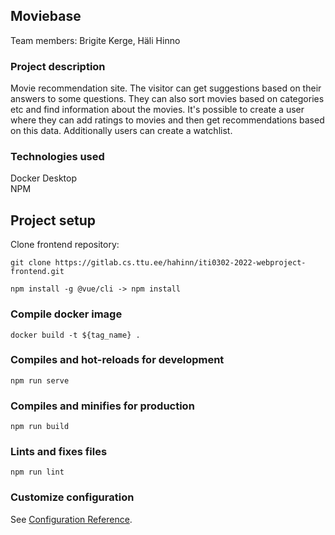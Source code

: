 ## Moviebase
Team members: Brigite Kerge, Häli Hinno
### Project description
Movie recommendation site. The visitor can get suggestions based on their answers to some questions. They can also sort movies based on categories etc and find information about the movies. It's possible to create a user where they can add ratings to movies and then get recommendations based on this data. Additionally users can create a watchlist.
### Technologies used     
Docker Desktop  
NPM
## Project setup
Clone frontend repository:  
```
git clone https://gitlab.cs.ttu.ee/hahinn/iti0302-2022-webproject-frontend.git
```
```
npm install -g @vue/cli -> npm install
```
### Compile docker image
```
docker build -t ${tag_name} .
```
### Compiles and hot-reloads for development
```
npm run serve
```

### Compiles and minifies for production
```
npm run build
```

### Lints and fixes files
```
npm run lint
```

### Customize configuration
See [Configuration Reference](https://cli.vuejs.org/config/).
